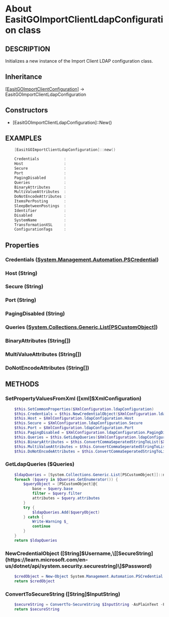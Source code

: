 # About EasitGOImportClientLdapConfiguration class

## DESCRIPTION

Initializes a new instance of the Import Client LDAP configuration class.

## Inheritance

\[[EasitGOImportClientConfiguration](about_EasitGOImportClientConfiguration.md)\] -> EasitGOImportClientLdapConfiguration

## Constructors

* \[EasitGOImportClientLdapConfiguration\]::New()

## EXAMPLES

```powershell
    [EasitGOImportClientLdapConfiguration]::new()

    Credentials           :
    Host                  :
    Secure                :
    Port                  :
    PagingDisabled        :
    Queries               :
    BinaryAttributes      :
    MultiValueAttributes  :
    DoNotEncodeAttributes :
    ItemsPerPosting       :
    SleepBetweenPostings  :
    Identifier            :
    Disabled              :
    SystemName            :
    TransformationXSL     :
    ConfigurationTags     :
```

## Properties

### Credentials ([System.Management.Automation.PSCredential](https://learn.microsoft.com/en-us/dotnet/api/system.management.automation.pscredential))

### Host (String)

### Secure (String)

### Port (String)

### PagingDisabled (String)

### Queries ([System.Collections.Generic.List[PSCustomObject]](https://learn.microsoft.com/en-us/dotnet/api/system.collections.generic.list-1))

### BinaryAttributes (String[])

### MultiValueAttributes (String[])

### DoNotEncodeAttributes (String[])

## METHODS

### SetPropertyValuesFromXml (\[xml\]$XmlConfiguration)

```powershell
    $this.SetCommonProperties($XmlConfiguration.ldapConfiguration)
    $this.Credentials = $this.NewCredentialObject($XmlConfiguration.ldapConfiguration.username,$this.ConvertToSecureString($XmlConfiguration.ldapConfiguration.password))
    $this.Host = $XmlConfiguration.ldapConfiguration.Host
    $this.Secure = $XmlConfiguration.ldapConfiguration.Secure
    $this.Port = $XmlConfiguration.ldapConfiguration.Port
    $this.PagingDisabled = $XmlConfiguration.ldapConfiguration.PagingDisabled
    $this.Queries = $this.GetLdapQueries($XmlConfiguration.ldapConfiguration.queries)
    $this.BinaryAttributes = $this.ConvertCommaSeperatedStringToList($XmlConfiguration.ldapConfiguration.binaryAttributes.InnerText)
    $this.MultiValueAttributes = $this.ConvertCommaSeperatedStringToList($XmlConfiguration.ldapConfiguration.multiValueAttributes.InnerText)
    $this.DoNotEncodeAttributes = $this.ConvertCommaSeperatedStringToList($XmlConfiguration.ldapConfiguration.doNotEncodeAttributes.InnerText)
```

### GetLdapQueries ($Queries)

```powershell
    $ldapQueries = [System.Collections.Generic.List[PSCustomObject]]::new()
    foreach ($query in $Queries.GetEnumerator()) {
        $queryObject = [PSCustomObject]@{
            base = $query.base
            filter = $query.filter
            attributes = $query.attributes
        }
        try {
            $ldapQueries.Add($queryObject)
        } catch {
            Write-Warning $_
            continue
        }
    }
    return $ldapQueries
```

### NewCredentialObject (\[String\]$Username,\[[SecureString](https://learn.microsoft.com/en-us/dotnet/api/system.security.securestring)\]$Password)

```powershell
    $credObject = New-Object System.Management.Automation.PSCredential ($Username, $Password)
    return $credObject
```

### ConvertToSecureString (\[String\]$InputString)

```powershell
    $secureString = ConvertTo-SecureString $InputString -AsPlainText -Force
    return $secureString
```
